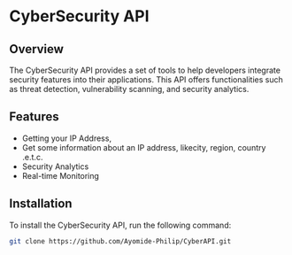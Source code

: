 # CyberSecurity API

## Overview

The CyberSecurity API provides a set of tools to help developers integrate security features into their applications. This API offers functionalities such as threat detection, vulnerability scanning, and security analytics.

## Features

- Getting your IP Address,
- Get some information about an IP address, likecity, region, country .e.t.c.
- Security Analytics
- Real-time Monitoring

## Installation

To install the CyberSecurity API, run the following command:

```bash
git clone https://github.com/Ayomide-Philip/CyberAPI.git
```

